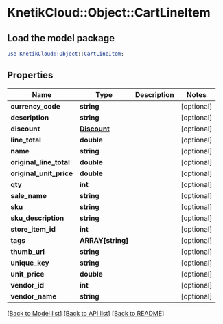 # KnetikCloud::Object::CartLineItem

## Load the model package
```perl
use KnetikCloud::Object::CartLineItem;
```

## Properties
Name | Type | Description | Notes
------------ | ------------- | ------------- | -------------
**currency_code** | **string** |  | [optional] 
**description** | **string** |  | [optional] 
**discount** | [**Discount**](Discount.md) |  | [optional] 
**line_total** | **double** |  | [optional] 
**name** | **string** |  | [optional] 
**original_line_total** | **double** |  | [optional] 
**original_unit_price** | **double** |  | [optional] 
**qty** | **int** |  | [optional] 
**sale_name** | **string** |  | [optional] 
**sku** | **string** |  | [optional] 
**sku_description** | **string** |  | [optional] 
**store_item_id** | **int** |  | [optional] 
**tags** | **ARRAY[string]** |  | [optional] 
**thumb_url** | **string** |  | [optional] 
**unique_key** | **string** |  | [optional] 
**unit_price** | **double** |  | [optional] 
**vendor_id** | **int** |  | [optional] 
**vendor_name** | **string** |  | [optional] 

[[Back to Model list]](../README.md#documentation-for-models) [[Back to API list]](../README.md#documentation-for-api-endpoints) [[Back to README]](../README.md)


